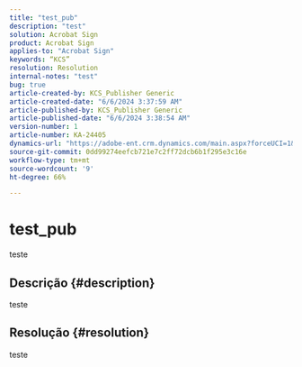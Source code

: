 ```yaml
---
title: "test_pub"
description: "test"
solution: Acrobat Sign
product: Acrobat Sign
applies-to: "Acrobat Sign"
keywords: “KCS”
resolution: Resolution
internal-notes: "test"
bug: true
article-created-by: KCS_Publisher Generic
article-created-date: "6/6/2024 3:37:59 AM"
article-published-by: KCS_Publisher Generic
article-published-date: "6/6/2024 3:38:54 AM"
version-number: 1
article-number: KA-24405
dynamics-url: "https://adobe-ent.crm.dynamics.com/main.aspx?forceUCI=1&pagetype=entityrecord&etn=knowledgearticle&id=9fbdc127-b623-ef11-840a-00224808decd"
source-git-commit: 0dd99274eefcb721e7c2ff72dcb6b1f295e3c16e
workflow-type: tm+mt
source-wordcount: '9'
ht-degree: 66%

---
```


# test_pub


teste

## Descrição {#description}

teste

## Resolução {#resolution}


teste
